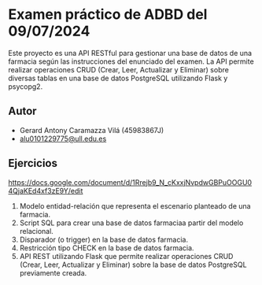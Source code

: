 # Examen práctico de ADBD del 09/07/2024

Este proyecto es una API RESTful para gestionar una base de datos de una farmacia según las instrucciones del enunciado del examen. La API permite realizar operaciones CRUD (Crear, Leer, Actualizar y Eliminar) sobre diversas tablas en una base de datos PostgreSQL utilizando Flask y psycopg2.

## Autor

- Gerard Antony Caramazza Vilá (45983867J)
- alu0101229775@ull.edu.es

## Ejercicios
https://docs.google.com/document/d/1Rrejb9_N_cKxxjNvpdwGBPuOOGU04QjaKEd4xf3zE9Y/edit

1. Modelo entidad-relación que representa el escenario planteado de una farmacia.
2. Script SQL para crear una base de datos farmaciaa partir del modelo relacional.
3. Disparador (o trigger) en la base de datos farmacia.
4. Restricción tipo CHECK en la base de datos farmacia.
5. API REST utilizando Flask que permite realizar operaciones CRUD (Crear, Leer, Actualizar y Eliminar) sobre la base de datos PostgreSQL previamente creada.
